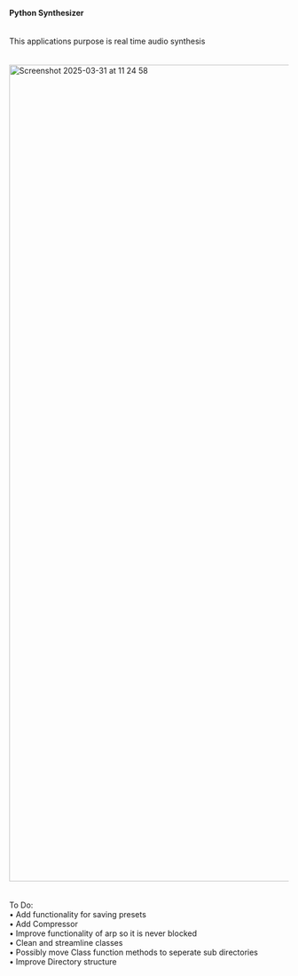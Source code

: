 **Python Synthesizer** <br /> <br /> <br />
This applications purpose is real time audio synthesis <br /> <br /> <br />
<img width="1470" alt="Screenshot 2025-03-31 at 11 24 58" src="https://github.com/user-attachments/assets/ebd1165c-017d-4d5e-af7c-2a54409c05b7" /> <br /> <br /> <br />
 To Do: <br />
• Add functionality for saving presets <br />
• Add Compressor <br />
• Improve functionality of arp so it is never blocked <br />
• Clean and streamline classes <br />
• Possibly move Class function methods to seperate sub directories <br />
• Improve Directory structure <br />
